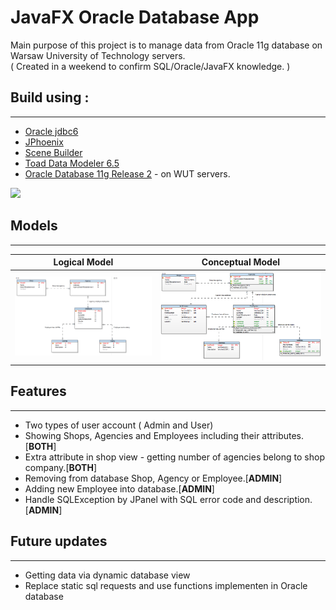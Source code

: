 # JavaFX Oracle Database App
Main purpose of this project is to manage data from Oracle 11g database on Warsaw University of Technology servers.     
( Created in a weekend to confirm SQL/Oracle/JavaFX knowledge. )

## Build using :
---
* [Oracle jdbc6](https://www.oracle.com/pl/database/technologies/appdev/jdbc.html)
* [JPhoenix](http://www.jfoenix.com/)
* [Scene Builder](https://gluonhq.com/products/scene-builder/)
* [Toad Data Modeler 6.5](https://www.quest.com/products/toad-data-modeler/)
* [Oracle Database 11g Release 2](https://www.oracle.com/technetwork/database/enterprise-edition/downloads/112010-win64soft-094461.html) - on WUT servers.

![](extras/database-gif.gif)

## Models
---

Logical Model           |  Conceptual Model
:-------------------------:|:-------------------------:
![](extras/LogicalModel.PNG)  |  ![](extras/ConceptualModel.PNG)

## Features
---
* Two types of user account ( Admin and User)
* Showing Shops, Agencies and Employees including their attributes. [**BOTH**]
* Extra attribute in shop view - getting number of agencies belong to shop company.[**BOTH**]
* Removing from database Shop, Agency or Employee.[**ADMIN**]
* Adding new Employee into database.[**ADMIN**]
* Handle SQLException by JPanel with SQL error code and description.[**ADMIN**]

## Future updates
---
* Getting data via dynamic database view
* Replace static sql requests and use functions implementen in Oracle database
